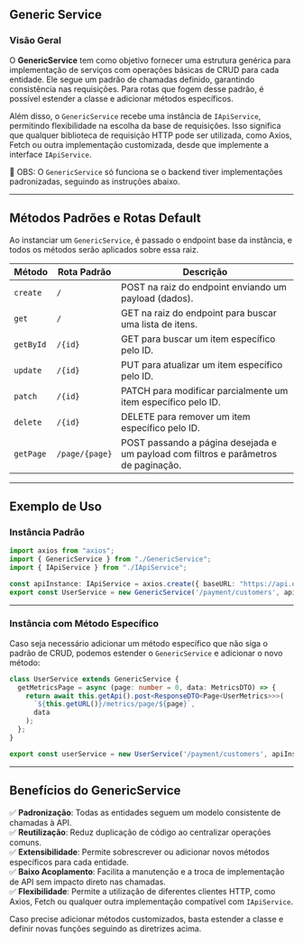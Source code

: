 ## Generic Service

### Visão Geral

O **GenericService** tem como objetivo fornecer uma estrutura genérica para implementação de serviços com operações básicas de CRUD para cada entidade. Ele segue um padrão de chamadas definido, garantindo consistência nas requisições. Para rotas que fogem desse padrão, é possível estender a classe e adicionar métodos específicos.

Além disso, o `GenericService` recebe uma instância de `IApiService`, permitindo flexibilidade na escolha da base de requisições. Isso significa que qualquer biblioteca de requisição HTTP pode ser utilizada, como Axios, Fetch ou outra implementação customizada, desde que implemente a interface `IApiService`.

🚨 OBS: O `GenericService` só funciona se o backend tiver implementações padronizadas, seguindo as instruções abaixo.

---

## Métodos Padrões e Rotas Default

Ao instanciar um `GenericService`, é passado o endpoint base da instância, e todos os métodos serão aplicados sobre essa raiz.

| Método   | Rota Padrão      | Descrição |
|----------|-----------------|------------|
| `create` | `/`             | POST na raiz do endpoint enviando um payload (dados). |
| `get`    | `/`             | GET na raiz do endpoint para buscar uma lista de itens. |
| `getById`| `/{id}`         | GET para buscar um item específico pelo ID. |
| `update` | `/{id}`         | PUT para atualizar um item específico pelo ID. |
| `patch`  | `/{id}`         | PATCH para modificar parcialmente um item específico pelo ID. |
| `delete` | `/{id}`         | DELETE para remover um item específico pelo ID. |
| `getPage`| `/page/{page}`  | POST passando a página desejada e um payload com filtros e parâmetros de paginação. |

---

## Exemplo de Uso

### **Instância Padrão**

```typescript
import axios from "axios";
import { GenericService } from "./GenericService";
import { IApiService } from "./IApiService";

const apiInstance: IApiService = axios.create({ baseURL: "https://api.example.com" }) as IApiService;
export const UserService = new GenericService('/payment/customers', apiInstance);
```

---

### **Instância com Método Específico**

Caso seja necessário adicionar um método específico que não siga o padrão de CRUD, podemos estender o `GenericService` e adicionar o novo método:

```typescript
class UserService extends GenericService {
  getMetricsPage = async (page: number = 0, data: MetricsDTO) => {
    return await this.getApi().post<ResponseDTO<Page<UserMetrics>>>(
      `${this.getURL()}/metrics/page/${page}`,
      data
    );
  };
}

export const userService = new UserService('/payment/customers', apiInstance);
```

---

## **Benefícios do GenericService**
✅ **Padronização**: Todas as entidades seguem um modelo consistente de chamadas à API.  
✅ **Reutilização**: Reduz duplicação de código ao centralizar operações comuns.  
✅ **Extensibilidade**: Permite sobrescrever ou adicionar novos métodos específicos para cada entidade.  
✅ **Baixo Acoplamento**: Facilita a manutenção e a troca de implementação de API sem impacto direto nas chamadas.  
✅ **Flexibilidade**: Permite a utilização de diferentes clientes HTTP, como Axios, Fetch ou qualquer outra implementação compatível com `IApiService`.  

Caso precise adicionar métodos customizados, basta estender a classe e definir novas funções seguindo as diretrizes acima.
